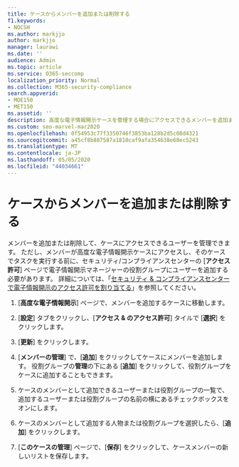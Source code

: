 ```yaml
---
title: ケースからメンバーを追加または削除する
f1.keywords:
- NOCSH
ms.author: markjjo
author: markjjo
manager: laurawi
ms.date: ''
audience: Admin
ms.topic: article
ms.service: O365-seccomp
localization_priority: Normal
ms.collection: M365-security-compliance
search.appverid:
- MOE150
- MET150
ms.assetid: ''
description: 高度な電子情報開示ケースを管理する場合にアクセスできるメンバーを追加または削除する方法について説明します。
ms.custom: seo-marvel-mar2020
ms.openlocfilehash: 0f54953c77f3350746f3853ba128b2d5c08d4321
ms.sourcegitcommit: a45cf8b887587a1810caf9afa354638e68ec5243
ms.translationtype: MT
ms.contentlocale: ja-JP
ms.lasthandoff: 05/05/2020
ms.locfileid: "44034661"
---
```

# <a name="add-or-remove-members-from-a-case"></a>ケースからメンバーを追加または削除する

メンバーを追加または削除して、ケースにアクセスできるユーザーを管理できます。 ただし、メンバーが高度な電子情報開示ケースにアクセスし、そのケースでタスクを実行する前に、セキュリティ/コンプライアンスセンターの [**アクセス許可**] ページで電子情報開示マネージャーの役割グループにユーザーを追加する必要があります。 詳細については、「[セキュリティ & コンプライアンスセンターで電子情報開示のアクセス許可を割り当てる](https://docs.microsoft.com/microsoft-365/compliance/assign-ediscovery-permissions)」を参照してください。

1. [**高度な電子情報開示**] ページで、メンバーを追加するケースに移動します。

2. [**設定**] タブをクリックし、[**アクセス & のアクセス許可**] タイルで [**選択**] をクリックします。

3. [**更新**] をクリックします。

4. [**メンバーの管理**] で、[**追加**] をクリックしてケースにメンバーを追加します。 役割グループの**管理**の下にある [**追加**] をクリックして、役割グループをケースに追加することもできます。

5. ケースのメンバーとして追加できるユーザーまたは役割グループの一覧で、追加するユーザーまたは役割グループの名前の横にあるチェックボックスをオンにします。

6. ケースのメンバーとして追加する人物または役割グループを選択したら、[**追加**] をクリックします。

7. [**このケースの管理**] ページで、[**保存**] をクリックして、ケースメンバーの新しいリストを保存します。
